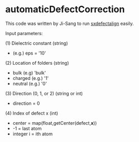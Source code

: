 # automaticDefectCorrection

This code was written by Ji-Sang to run [sxdefectalign](https://sxrepo.mpie.de/projects/sphinx-add-ons/files) easily.

Input parameters:

(1) Dielectric constant (string)
* (e.g.) eps = '10' 

(2) Location of folders (string)
* bulk (e.g) 'bulk' 
* charged (e.g.) '1' 
* neutral (e.g.) '0'

(3) Direction (0, 1, or 2) (string or int)
* direction = 0

(4) Index of defect x (int)
* center = map(float,getCenter(defect,**x**))
* -1 = last atom  
* integer i = ith atom
